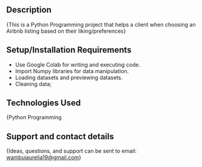 
## Description
{This is a Python Programming project that helps a client when choosing an Airbnb listing based on their liking/preferences}
## Setup/Installation Requirements
* Use Google Colab  for writing and executing code.
* Import  Numpy libraries for data manipulation.
* Loading datasets and previewing datasets.
* Cleaning data;


## Technologies Used
{Python Programming
## Support and contact details
{Ideas, questions, and support can be sent to email: wambuiaurelia19@gmail.com}

